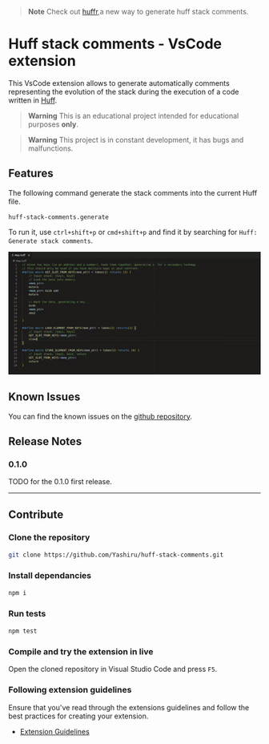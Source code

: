 > **Note**
> Check out [huffr](https://github.com/Yashiru/huffr),a new way to generate huff stack comments.

# Huff stack comments - VsCode extension
This VsCode extension allows to generate automatically comments representing the evolution of the stack during the execution of a code written in [Huff](https://github.com/huff-language/huff-rs).

> **Warning** 
> This is an educational project intended for educational purposes **only**.

> **Warning** 
> This project is in constant development, it has bugs and malfunctions.

## Features

The following command generate the stack comments into the current Huff file.
```
huff-stack-comments.generate
```
To run it, use `ctrl+shift+p` or `cmd+shift+p` and find it by searching for `Huff: Generate stack comments`.

![](./static/video.gif)

## Known Issues

You can find the known issues on the [github repository](https://github.com/Yashiru/huff-stack-comments/issues).

## Release Notes

### 0.1.0

TODO for the 0.1.0 first release.

---

## Contribute

### Clone the repository
``` bash
git clone https://github.com/Yashiru/huff-stack-comments.git
```

### Install dependancies
```bash
npm i
```

### Run tests
```bash
npm test
```

### Compile and try the extension in live
Open the cloned repository in Visual Studio Code and press `F5`.

### Following extension guidelines

Ensure that you've read through the extensions guidelines and follow the best practices for creating your extension.

* [Extension Guidelines](https://code.visualstudio.com/api/references/extension-guidelines)
